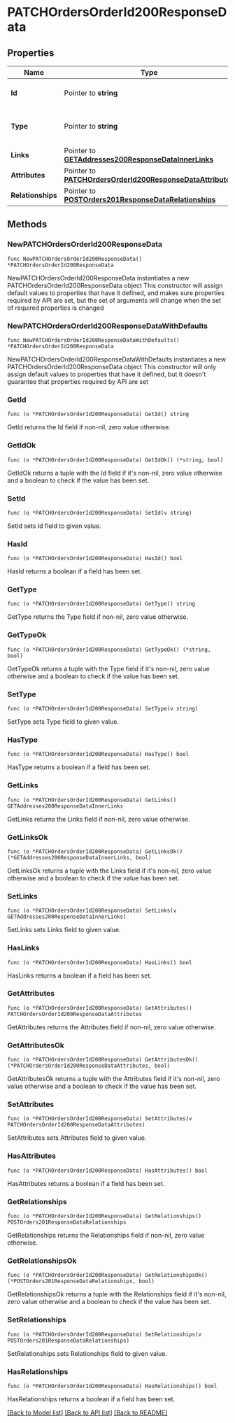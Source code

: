 # PATCHOrdersOrderId200ResponseData

## Properties

Name | Type | Description | Notes
------------ | ------------- | ------------- | -------------
**Id** | Pointer to **string** | The resource&#39;s id | [optional] 
**Type** | Pointer to **string** | The resource&#39;s type | [optional] [default to "orders"]
**Links** | Pointer to [**GETAddresses200ResponseDataInnerLinks**](GETAddresses200ResponseDataInnerLinks.md) |  | [optional] 
**Attributes** | Pointer to [**PATCHOrdersOrderId200ResponseDataAttributes**](PATCHOrdersOrderId200ResponseDataAttributes.md) |  | [optional] 
**Relationships** | Pointer to [**POSTOrders201ResponseDataRelationships**](POSTOrders201ResponseDataRelationships.md) |  | [optional] 

## Methods

### NewPATCHOrdersOrderId200ResponseData

`func NewPATCHOrdersOrderId200ResponseData() *PATCHOrdersOrderId200ResponseData`

NewPATCHOrdersOrderId200ResponseData instantiates a new PATCHOrdersOrderId200ResponseData object
This constructor will assign default values to properties that have it defined,
and makes sure properties required by API are set, but the set of arguments
will change when the set of required properties is changed

### NewPATCHOrdersOrderId200ResponseDataWithDefaults

`func NewPATCHOrdersOrderId200ResponseDataWithDefaults() *PATCHOrdersOrderId200ResponseData`

NewPATCHOrdersOrderId200ResponseDataWithDefaults instantiates a new PATCHOrdersOrderId200ResponseData object
This constructor will only assign default values to properties that have it defined,
but it doesn't guarantee that properties required by API are set

### GetId

`func (o *PATCHOrdersOrderId200ResponseData) GetId() string`

GetId returns the Id field if non-nil, zero value otherwise.

### GetIdOk

`func (o *PATCHOrdersOrderId200ResponseData) GetIdOk() (*string, bool)`

GetIdOk returns a tuple with the Id field if it's non-nil, zero value otherwise
and a boolean to check if the value has been set.

### SetId

`func (o *PATCHOrdersOrderId200ResponseData) SetId(v string)`

SetId sets Id field to given value.

### HasId

`func (o *PATCHOrdersOrderId200ResponseData) HasId() bool`

HasId returns a boolean if a field has been set.

### GetType

`func (o *PATCHOrdersOrderId200ResponseData) GetType() string`

GetType returns the Type field if non-nil, zero value otherwise.

### GetTypeOk

`func (o *PATCHOrdersOrderId200ResponseData) GetTypeOk() (*string, bool)`

GetTypeOk returns a tuple with the Type field if it's non-nil, zero value otherwise
and a boolean to check if the value has been set.

### SetType

`func (o *PATCHOrdersOrderId200ResponseData) SetType(v string)`

SetType sets Type field to given value.

### HasType

`func (o *PATCHOrdersOrderId200ResponseData) HasType() bool`

HasType returns a boolean if a field has been set.

### GetLinks

`func (o *PATCHOrdersOrderId200ResponseData) GetLinks() GETAddresses200ResponseDataInnerLinks`

GetLinks returns the Links field if non-nil, zero value otherwise.

### GetLinksOk

`func (o *PATCHOrdersOrderId200ResponseData) GetLinksOk() (*GETAddresses200ResponseDataInnerLinks, bool)`

GetLinksOk returns a tuple with the Links field if it's non-nil, zero value otherwise
and a boolean to check if the value has been set.

### SetLinks

`func (o *PATCHOrdersOrderId200ResponseData) SetLinks(v GETAddresses200ResponseDataInnerLinks)`

SetLinks sets Links field to given value.

### HasLinks

`func (o *PATCHOrdersOrderId200ResponseData) HasLinks() bool`

HasLinks returns a boolean if a field has been set.

### GetAttributes

`func (o *PATCHOrdersOrderId200ResponseData) GetAttributes() PATCHOrdersOrderId200ResponseDataAttributes`

GetAttributes returns the Attributes field if non-nil, zero value otherwise.

### GetAttributesOk

`func (o *PATCHOrdersOrderId200ResponseData) GetAttributesOk() (*PATCHOrdersOrderId200ResponseDataAttributes, bool)`

GetAttributesOk returns a tuple with the Attributes field if it's non-nil, zero value otherwise
and a boolean to check if the value has been set.

### SetAttributes

`func (o *PATCHOrdersOrderId200ResponseData) SetAttributes(v PATCHOrdersOrderId200ResponseDataAttributes)`

SetAttributes sets Attributes field to given value.

### HasAttributes

`func (o *PATCHOrdersOrderId200ResponseData) HasAttributes() bool`

HasAttributes returns a boolean if a field has been set.

### GetRelationships

`func (o *PATCHOrdersOrderId200ResponseData) GetRelationships() POSTOrders201ResponseDataRelationships`

GetRelationships returns the Relationships field if non-nil, zero value otherwise.

### GetRelationshipsOk

`func (o *PATCHOrdersOrderId200ResponseData) GetRelationshipsOk() (*POSTOrders201ResponseDataRelationships, bool)`

GetRelationshipsOk returns a tuple with the Relationships field if it's non-nil, zero value otherwise
and a boolean to check if the value has been set.

### SetRelationships

`func (o *PATCHOrdersOrderId200ResponseData) SetRelationships(v POSTOrders201ResponseDataRelationships)`

SetRelationships sets Relationships field to given value.

### HasRelationships

`func (o *PATCHOrdersOrderId200ResponseData) HasRelationships() bool`

HasRelationships returns a boolean if a field has been set.


[[Back to Model list]](../README.md#documentation-for-models) [[Back to API list]](../README.md#documentation-for-api-endpoints) [[Back to README]](../README.md)


